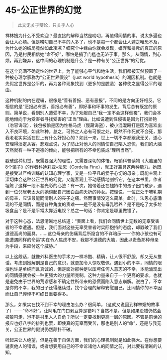 # 45-公正世界的幻觉

> 此文无关乎辩论，只关乎人心

祥林嫂为什么不受欢迎？最直接的解释当然是唠叨，再值得同情的事，说太多遍也会让人心烦。但是唠叨自己不幸的人多了，也不是每一个都会让人避之唯恐不及，为什么她的结局竟然如此凄凉？细究个中缘由你就会发现，嫌弃和排斥的真正的原因，乃是村民相信她“命不好”，哪怕是捐了门槛也无济于事。那么，从同情，到心烦，再到嫌弃，这中间的心理机制是什么？是一种有关“公正世界”的幻觉。

在这个充满不确定性的世界上，为了能够心平气和地生活，我们都被天然预置了一种被心理学家称为“公正世界假设”（just world hypothesis）的溯因机制。也就是先假定世界是公平的，再为各种现象找到（更多的是臆造）各种使之显得公平的理由。

这种机制的内在逻辑，很像是“善有善报、恶有恶报”，不同的是方向正好相反。它相信的是“恶报必有恶，善报必有善”，即好事和坏事的发生，背后总有既定的原则。简单说，看到别人遭受不幸，为了劝服自己“我一定不会这样倒霉”，我们会本能地倾向于为受害者寻找受害的“正当”理由。比如说遭到性侵害是因为打扮娇艳（冶容诲淫），钱包被偷是因为性格马虎（慢藏诲盗），被小混混殴打是因为喜欢出入不良环境，如此种种。总之，可怜之人必有可恨之处，既然不作死就不会死，那我老老实实活在世上有什么好担心的？如此一来，世上一切不幸都跟我无关，遂心安理得淡定从容。悲观点说，为了防止对他人的同情使自己陷入恐慌，我们的大脑天然就有一种不道德的倾向，能够把所有的不幸包装成“理所当然”。

戳破这种幻觉，既需要强大的理性，又需要深切的体悟。畅销科普读物《大脑里的8个骗子》的作者科迪莉亚•法恩（Cordelia Fine），就正好兼具这两种能力。她既是接受过严格训练的认知心理学家，又是一位平凡的爱子心切的母亲；既能主观上深切体会这种公正世界的幻觉，又能客观上不动感情地剖析它。在这本书里，作者坦陈了这样一段不甚光彩的心迹：有一次，她带着还在襁褓中的孩子出门散步，遇到一位邻居老太太向她谈起自己因白血病夭折的孙女。按理说，一位正处于哺乳期的母亲，应该最能同情别人的丧子之痛。然而事情没这么简单。此时，法恩心底涌现的不是同情，而是各种角度的责难——是不是没有母乳喂养？是不是吃了太多垃圾食品？是不是平常太靠近电视？总之一句话：你肯定是哪里做错了。

对于这种心态，法恩清晰地总结道：“表面上看，我们会同情世上无数的无辜受害者的不幸遭遇。但是，我们面对这些无辜受害者时实际抱持的态度，却戳破了我们道德高尚的面具。……这位母亲的伤痛背后所隐含的不详暗示——‘你的小孩也有可能遭遇同样的命运’实在令人焦虑不安，我那不道德的大脑，因此以责备那种母亲为手段，来应付这个威胁。”

以上这段话，就像外科医生的手术刀一样冷酷、精确，让人很不舒服，却又无从推诿。考虑到她解剖是自己的意识，就更加令人惊叹敬佩。遇到小的不幸，同情的眼泪也许是单纯而且真诚的，但是面对那种足以压垮任何人意志的不幸，本能涌现出的同情感就会被一种更强大的力量所克制。这种力量来自于一个更高的要求，也就是避免由于世界的荒谬感和不确定性所带来的恐慌而陷入意志崩解。说白了，不幸是你的不幸，我的日子还得继续过，找个合理的解释安慰自己，比同情你的不幸因而让自己惶惶不可终日重要得多。

那么，如果实在找不到不幸的理由怎么办？很简单，（这就又说回到祥林嫂的故事了）——“命不好”。让阿毛在门口剥豆算是错吗？当然不是。但是如果没错仍然会被狼叼走，岂不是村里人人自危？所以一定要找到更高一层的原因。不管是前世的报应也好八字的排列也罢，即使真的无辜而受苦，那也是别人的“命”，还是与我无关，公正世界的假说仍然颠扑不破。

听起来让人绝望，但是在善于自保方面，我们的心理机制就是如此强大。在你想要谴责他人的错误，或者想要用自己的不幸诉诸他人的同情之前，对此要有清晰的认知。